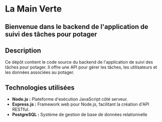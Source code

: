 # La Main Verte

## Bienvenue dans le backend de l'application de suivi des tâches pour potager

## Description

Ce dépôt contient le code source du backend de l'application de suivi des tâches pour potager. Il offre une API pour gérer les tâches, les utilisateurs et les données associées au potager.

## Technologies utilisées

- **Node.js :** Plateforme d'exécution JavaScript côté serveur.
- **Express.js :** Framework web pour Node.js, facilitant la création d'API RESTful.
- **PostgreSQL :** Système de gestion de base de données relationnelle

